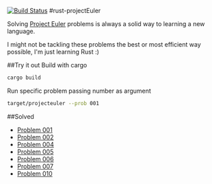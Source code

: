 [![Build Status](https://travis-ci.org/adrianObel/rust-projectEuler.svg?branch=master)](https://travis-ci.org/adrianObel/rust-projectEuler)
#rust-projectEuler

Solving [Project Euler](http://www.projecteuler.net) problems is always a solid
way to learning a new language.

I might not be tackling these problems the best or most efficient way possible,
I'm just learning Rust :)

##Try it out
Build with cargo
```bash
cargo build
```
Run specific problem passing number as argument

```bash
target/projecteuler --prob 001
```
##Solved
* [Problem 001](src/bin/prob1.rs)
* [Problem 002](src/bin/prob2.rs)
* [Problem 004](src/bin/prob4.rs)
* [Problem 005](src/bin/prob5.rs)
* [Problem 006](src/bin/prob6.rs)
* [Problem 007](src/bin/prob7.rs)
* [Problem 010](src/bin/prob10.rs)
